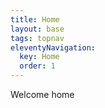 ```yaml
---
title: Home
layout: base
tags: topnav
eleventyNavigation:
  key: Home
  order: 1
---
```


Welcome home
